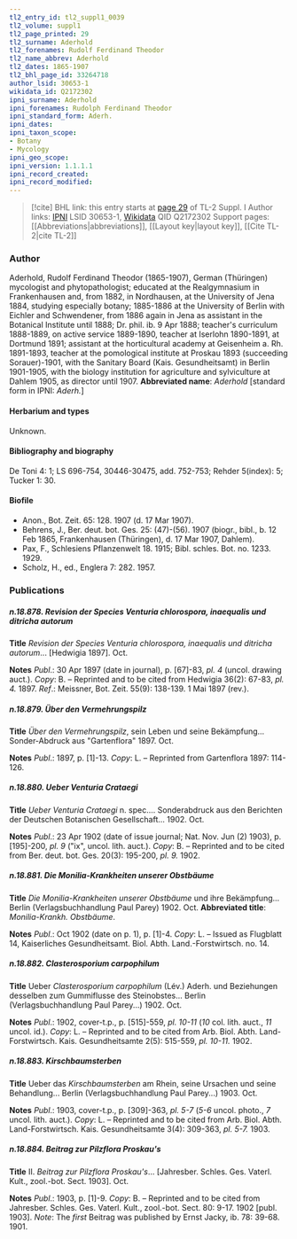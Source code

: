 ```yaml
---
tl2_entry_id: tl2_suppl1_0039
tl2_volume: suppl1
tl2_page_printed: 29
tl2_surname: Aderhold
tl2_forenames: Rudolf Ferdinand Theodor
tl2_name_abbrev: Aderhold
tl2_dates: 1865-1907
tl2_bhl_page_id: 33264718
author_lsid: 30653-1
wikidata_id: Q2172302
ipni_surname: Aderhold
ipni_forenames: Rudolph Ferdinand Theodor
ipni_standard_form: Aderh.
ipni_dates: 
ipni_taxon_scope: 
- Botany
- Mycology
ipni_geo_scope: 
ipni_version: 1.1.1.1
ipni_record_created: 
ipni_record_modified:
---
```


> [!cite] BHL link: this entry starts at [page 29](https://www.biodiversitylibrary.org/page/33264718) of TL-2 Suppl. I
> Author links: [IPNI](https://www.ipni.org/a/30653-1) LSID 30653-1, [Wikidata](https://www.wikidata.org/wiki/Q2172302) QID Q2172302
> Support pages: [[Abbreviations|abbreviations]], [[Layout key|layout key]], [[Cite TL-2|cite TL-2]]

### Author

Aderhold, Rudolf Ferdinand Theodor (1865-1907), German (Thüringen) mycologist and phytopathologist; educated at the Realgymnasium in Frankenhausen and, from 1882, in Nordhausen, at the University of Jena 1884, studying especially botany; 1885-1886 at the University of Berlin with Eichler and Schwendener, from 1886 again in Jena as assistant in the Botanical Institute until 1888; Dr. phil. ib. 9 Apr 1888; teacher's curriculum 1888-1889, on active service 1889-1890, teacher at Iserlohn 1890-1891, at Dortmund 1891; assistant at the horticultural academy at Geisenheim a. Rh. 1891-1893, teacher at the pomological institute at Proskau 1893 (succeeding Sorauer)-1901, with the Sanitary Board (Kais. Gesundheitsamt) in Berlin 1901-1905, with the biology institution for agriculture and sylviculture at Dahlem 1905, as director until 1907. 
**Abbreviated name**: *Aderhold* \[standard form in IPNI: *Aderh.*\]

#### Herbarium and types

Unknown.

#### Bibliography and biography

De Toni 4: 1; LS 696-754, 30446-30475, add. 752-753; Rehder 5(index): 5; Tucker 1: 30.

#### Biofile

- Anon., Bot. Zeit. 65: 128. 1907 (d. 17 Mar 1907).
- Behrens, J., Ber. deut. bot. Ges. 25: (47)-(56). 1907 (biogr., bibl., b. 12 Feb 1865, Frankenhausen (Thüringen), d. 17 Mar 1907, Dahlem).
- Pax, F., Schlesiens Pflanzenwelt 18. 1915; Bibl. schles. Bot. no. 1233. 1929.
- Scholz, H., ed., Englera 7: 282. 1957.

### Publications

##### n.18.878. Revision der Species Venturia chlorospora, inaequalis und ditricha autorum

**Title**
*Revision der Species Venturia chlorospora, inaequalis und ditricha autorum*... \[Hedwigia 1897\]. Oct.

**Notes**
*Publ*.: 30 Apr 1897 (date in journal), p. \[67\]-83, *pl. 4* (uncol. drawing auct.). *Copy*: B. – Reprinted and to be cited from Hedwigia 36(2): 67-83, *pl. 4.* 1897.
*Ref*.: Meissner, Bot. Zeit. 55(9): 138-139. 1 Mai 1897 (rev.).

##### n.18.879. Über den Vermehrungspilz

**Title**
*Über den Vermehrungspilz*, sein Leben und seine Bekämpfung... Sonder-Abdruck aus "Gartenflora" 1897. Oct.

**Notes**
*Publ*.: 1897, p. \[1\]-13. *Copy*: L. – Reprinted from Gartenflora 1897: 114-126.

##### n.18.880. Ueber Venturia Crataegi

**Title**
*Ueber Venturia Crataegi* n. spec.... Sonderabdruck aus den Berichten der Deutschen Botanischen Gesellschaft... 1902. Oct.

**Notes**
*Publ*.: 23 Apr 1902 (date of issue journal; Nat. Nov. Jun (2) 1903), p. \[195\]-200, *pl. 9* ("ix", uncol. lith. auct.). *Copy*: B. – Reprinted and to be cited from Ber. deut. bot. Ges. 20(3): 195-200, *pl. 9.* 1902.

##### n.18.881. Die Monilia-Krankheiten unserer Obstbäume

**Title**
*Die Monilia-Krankheiten unserer Obstbäume* und ihre Bekämpfung... Berlin (Verlagsbuchhandlung Paul Parey) 1902. Oct.
**Abbreviated title**: *Monilia-Krankh. Obstbäume*.

**Notes**
*Publ*.: Oct 1902 (date on p. 1), p. \[1\]-4. *Copy*: L. – Issued as Flugblatt 14, Kaiserliches Gesundheitsamt. Biol. Abth. Land.-Forstwirtsch. no. 14.

##### n.18.882. Clasterosporium carpophilum

**Title**
Ueber *Clasterosporium carpophilum* (Lév.) Aderh. und Beziehungen desselben zum Gummiflusse des Steinobstes... Berlin (Verlagsbuchhandlung Paul Parey...) 1902. Oct.

**Notes**
*Publ*.: 1902, cover-t.p., p. \[515\]-559, *pl. 10-11* (*10* col. lith. auct., *11* uncol. id.). *Copy*: L. – Reprinted and to be cited from Arb. Biol. Abth. Land-Forstwirtsch. Kais. Gesundheitsamte 2(5): 515-559, *pl. 10-11.* 1902.

##### n.18.883. Kirschbaumsterben

**Title**
Ueber das *Kirschbaumsterben* am Rhein, seine Ursachen und seine Behandlung... Berlin (Verlagsbuchhandlung Paul Parey...) 1903. Oct.

**Notes**
*Publ*.: 1903, cover-t.p., p. \[309\]-363, *pl. 5-7* (*5-6* uncol. photo., *7* uncol. lith. auct.). *Copy*: L. – Reprinted and to be cited from Arb. Biol. Abth. Land-Forstwirtsch. Kais. Gesundheitsamte 3(4): 309-363, *pl. 5-7.* 1903.

##### n.18.884. Beitrag zur Pilzflora Proskau's

**Title**
II. *Beitrag zur Pilzflora Proskau's*... \[Jahresber. Schles. Ges. Vaterl. Kult., zool.-bot. Sect. 1903\]. Oct.

**Notes**
*Publ*.: 1903, p. \[1\]-9. *Copy*: B. – Reprinted and to be cited from Jahresber. Schles. Ges. Vaterl. Kult., zool.-bot. Sect. 80: 9-17. 1902 \[publ. 1903\].
*Note*: The *first* Beitrag was published by Ernst Jacky, ib. 78: 39-68. 1901.

